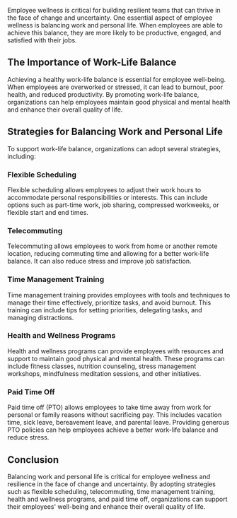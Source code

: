 
Employee wellness is critical for building resilient teams that can thrive in the face of change and uncertainty. One essential aspect of employee wellness is balancing work and personal life. When employees are able to achieve this balance, they are more likely to be productive, engaged, and satisfied with their jobs.

The Importance of Work-Life Balance
-----------------------------------

Achieving a healthy work-life balance is essential for employee well-being. When employees are overworked or stressed, it can lead to burnout, poor health, and reduced productivity. By promoting work-life balance, organizations can help employees maintain good physical and mental health and enhance their overall quality of life.

Strategies for Balancing Work and Personal Life
-----------------------------------------------

To support work-life balance, organizations can adopt several strategies, including:

### Flexible Scheduling

Flexible scheduling allows employees to adjust their work hours to accommodate personal responsibilities or interests. This can include options such as part-time work, job sharing, compressed workweeks, or flexible start and end times.

### Telecommuting

Telecommuting allows employees to work from home or another remote location, reducing commuting time and allowing for a better work-life balance. It can also reduce stress and improve job satisfaction.

### Time Management Training

Time management training provides employees with tools and techniques to manage their time effectively, prioritize tasks, and avoid burnout. This training can include tips for setting priorities, delegating tasks, and managing distractions.

### Health and Wellness Programs

Health and wellness programs can provide employees with resources and support to maintain good physical and mental health. These programs can include fitness classes, nutrition counseling, stress management workshops, mindfulness meditation sessions, and other initiatives.

### Paid Time Off

Paid time off (PTO) allows employees to take time away from work for personal or family reasons without sacrificing pay. This includes vacation time, sick leave, bereavement leave, and parental leave. Providing generous PTO policies can help employees achieve a better work-life balance and reduce stress.

Conclusion
----------

Balancing work and personal life is critical for employee wellness and resilience in the face of change and uncertainty. By adopting strategies such as flexible scheduling, telecommuting, time management training, health and wellness programs, and paid time off, organizations can support their employees' well-being and enhance their overall quality of life.
